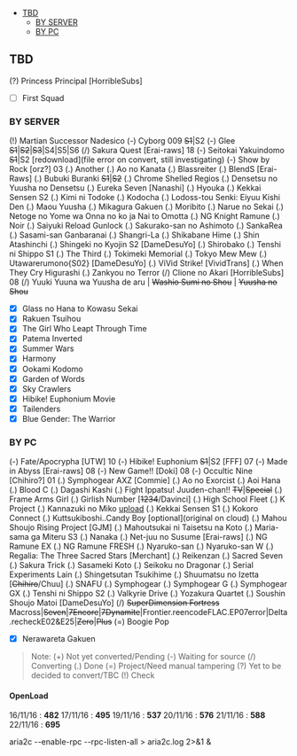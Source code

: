 <!-- toc orderedList:0 depthFrom:1 depthTo:3 -->

- [TBD](#tbd)
	- [BY SERVER](#by-server)
	- [BY PC](#by-pc)

<!-- tocstop -->

## TBD
(?) Princess Principal [HorribleSubs]
- [ ] First Squad

### BY SERVER
(!) Martian Successor Nadesico
(-) Cyborg 009 ~~S1~~|S2
(-) Glee ~~S1~~|~~S2~~|~~S3~~|S4|S5|S6
(/) Sakura Quest [Erai-raws] 18
(-) Seitokai Yakuindomo ~~S1~~|S2 [redownload](file error on convert, still investigating)
(-) Show by Rock [orz?] 03
(.) Another
(.) Ao no Kanata
(.) Blassreiter
(.) BlendS [Erai-Raws]
(.) Bubuki Buranki ~~S1~~|~~S2~~
(.) Chrome Shelled Regios
(.) Densetsu no Yuusha no Densetsu
(.) Eureka Seven [Nanashi]
(.) Hyouka
(.) Kekkai Sensen S2
(.) Kimi ni Todoke
(.) Kodocha
(.) Lodoss-tou Senki: Eiyuu Kishi Den
(.) Maou Yuusha
(.) Mikagura Gakuen
(.) Moribito
(.) Narue no Sekai
(.) Netoge no Yome wa Onna no ko ja Nai to Omotta
(.) NG Knight Ramune
(.) Noir
(.) Saiyuki Reload Gunlock
(.) Sakurako-san no Ashimoto
(.) SankaRea
(.) Sasami-san Ganbaranai
(.) Shangri-La
(.) Shikabane Hime
(.) Shin Atashinchi
(.) Shingeki no Kyojin S2 [DameDesuYo]
(.) Shirobako
(.) Tenshi ni Shippo S1
(.) The Third
(.) Tokimeki Memorial
(.) Tokyo Mew Mew
(.) Utawarerumono{S02} [DameDesuYo]
(.) ViVid Strike! [VividTrans]
(.) When They Cry Higurashi
(.) Zankyou no Terror
(/) Clione no Akari [HorribleSubs] 08
(/) Yuuki Yuuna wa Yuusha de aru | ~~Washio Sumi no Shou~~ | ~~Yuusha no Shou~~
- [x] Glass no Hana to Kowasu Sekai
- [x] Rakuen Tsuihou
- [x] The Girl Who Leapt Through Time
- [x] Patema Inverted
- [x] Summer Wars
- [x] Harmony
- [x] Ookami Kodomo
- [x] Garden of Words
- [x] Sky Crawlers
- [x] Hibike! Euphonium Movie
- [x] Tailenders
- [x] Blue Gender: The Warrior

### BY PC
(-) Fate/Apocrypha [UTW] 10
(-) Hibike! Euphonium ~~S1~~|S2 [FFF] 07
(-) Made in Abyss [Erai-raws] 08
(-) New Game!! [Doki] 08
(-) Occultic Nine [Chihiro?] 01
(.) Symphogear AXZ [Commie]
(.) Ao no Exorcist
(.) Aoi Hana
(.) Blood C
(.) Dagashi Kashi
(.) Fight Ippatsu! Juuden-chan!! ~~TV~~|~~Special~~
(.) Frame Arms Girl
(.) Girlish Number [~~1234~~/Davinci]
(.) High School Fleet
(.) K Project
(.) Kannazuki no Miko [upload](KBagi)
(.) Kekkai Sensen S1
(.) Kokoro Connect
(.) Kuttsukiboshi..Candy Boy [optional](original on cloud)
(.) Mahou Shoujo Rising Project [GJM]
(.) Mahoutsukai ni Taisetsu na Koto
(.) Maria-sama ga Miteru S3
(.) Nanaka
(.) Net-juu no Susume [Erai-raws]
(.) NG Ramune EX
(.) NG Ramune FRESH
(.) Nyaruko-san
(.) Nyaruko-san W
(.) Regalia: The Three Sacred Stars [Merchant]
(.) Reikenzan
(.) Sacred Seven
(.) Sakura Trick
(.) Sasameki Koto
(.) Seikoku no Dragonar
(.) Serial Experiments Lain
(.) Shingetsutan Tsukihime
(.) Shuumatsu no Izetta [~~Chihiro~~/Chuu]
(.) SNAFU
(.) Symphogear
(.) Symphogear G
(.) Symphogear GX
(.) Tenshi ni Shippo S2
(.) Valkyrie Drive
(.) Yozakura Quartet
(.) Soushin Shoujo Matoi [DameDesuYo]
(/) ~~SuperDimension Fortress~~ Macross|~~Seven~~|~~7Encore~~|~~7Dynamite~~|Frontier.reencodeFLAC.EP07error|Delta.recheckE02&E25|~~Zero~~|~~Plus~~
(=) Boogie Pop
- [x] Nerawareta Gakuen

> Note:
> (+) Not yet converted/Pending
> (-) Waiting for source
> (/) Converting
> (.) Done
> (=) Project/Need manual tampering
> (?) Yet to be decided to convert/TBC
> (!) Check

<!-- untoc -->
#### OpenLoad
16/11/16 : __482__
17/11/16 : __495__
19/11/16 : __537__
20/11/16 : __576__
21/11/16 : __588__
22/11/16 : __695__

aria2c --enable-rpc --rpc-listen-all > aria2c.log 2>&1 &